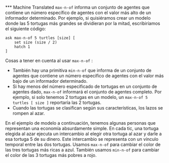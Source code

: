 ﻿*** Machine Translated
`max-n-of` informa un conjunto de agentes que contiene un número específico de agentes con el valor más alto de un informador determinado. Por ejemplo, si quisiéramos crear un modelo donde las 5 tortugas más grandes se dividieran por la mitad, escribiríamos el siguiente código: 

```
ask max-n-of 5 turtles [size] [
	set size (size / 2)
	hatch 1
]
```


Cosas a tener en cuenta al usar `max-n-of` :

- También hay una primitiva `min-n-of` que informa de un conjunto de agentes que contiene un número específico de agentes con el valor más bajo de un informador determinado.
- Si hay menos del número especificado de tortugas en un conjunto de agentes dado, `max-n-of` informará el conjunto de agentes completo. Por ejemplo, si solo tenemos 2 tortugas en un modelo, un `max-n-of 5 turtles [ size ]` reportaría las 2 tortugas.
- Cuando las tortugas se clasifican según sus características, los lazos se rompen al azar.


En el ejemplo de modelo a continuación, tenemos algunas personas que representan una economía absurdamente simple. En cada tic, una tortuga elegida al azar ejecuta un intercambio al elegir otra tortuga al azar y darle a esa tortuga 5 de su dinero. Este intercambio se representa con un vínculo temporal entre las dos tortugas. Usamos `max-n-of` para cambiar el color de las tres tortugas más ricas a azul. También usamos `min-n-of` para cambiar el color de las 3 tortugas más pobres a rojo.